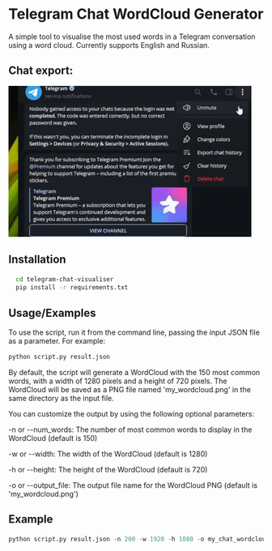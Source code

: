 
# Telegram Chat WordCloud Generator


A simple tool to visualise the most used words in a Telegram conversation using a word cloud.
Currently supports English and Russian.

## Chat export:
![](https://github.com/YungDrizzyAP/telegram-chat-visualiser/blob/main/demo.gif)
## Installation



```bash
  cd telegram-chat-visualiser
  pip install -r requirements.txt
```
    


## Usage/Examples
To use the script, run it from the command line, passing the input JSON file as a parameter. For example:
```python
python script.py result.json
```
By default, the script will generate a WordCloud with the 150 most common words, with a width of 1280 pixels and a height of 720 pixels. The WordCloud will be saved as a PNG file named 'my_wordcloud.png' in the same directory as the input file.

You can customize the output by using the following optional parameters:

-n or --num_words: The number of most common words to display in the WordCloud (default is 150)

-w or --width: The width of the WordCloud (default is 1280)

-h or --height: The height of the WordCloud (default is 720)

-o or --output_file: The output file name for the WordCloud PNG (default is 'my_wordcloud.png')

## Example
```python
python script.py result.json -n 200 -w 1920 -h 1080 -o my_chat_wordcloud.png

```
